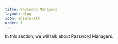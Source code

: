 ```yaml
---
title: Password Managers
layout: blog
icon: shield-alt
order: 5
---
```


In this section, we will talk about Password Managers.